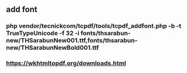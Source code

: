 ## add font
### php  vendor/tecnickcom/tcpdf/tools/tcpdf_addfont.php -b -t TrueTypeUnicode -f 32 -i fonts/thsarabun-new/THSarabunNew001.ttf,fonts/thsarabun-new/THSarabunNewBold001.ttf


### https://wkhtmltopdf.org/downloads.html